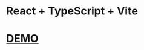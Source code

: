 # React + TypeScript + Vite



# [DEMO](https://651c8481ea67692cbece65a9--timely-duckanoo-b7de19.netlify.app)
